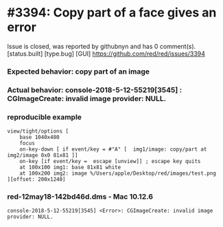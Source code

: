
#3394: Copy part of a face gives an error
================================================================================
Issue is closed, was reported by githubnyn and has 0 comment(s).
[status.built] [type.bug] [GUI]
<https://github.com/red/red/issues/3394>

### Expected behavior: copy part of an image
### Actual behavior: console-2018-5-12-55219[3545] <Error>: CGImageCreate: invalid image provider: NULL.
### reproducible example
```
view/tight/options [
    base 1040x480
    focus
    on-key-down [ if event/key = #"A" [  img1/image: copy/part at img2/image 0x0 81x81 ]]
    on-key [if event/key =  escape [unview]] ; escape key quits
    at 100x100 img1: base 81x81 white
    at 100x200 img2: image %/Users/apple/Desktop/red/images/test.png
][offset: 200x1240]
```
### red-12may18-142bd46d.dms - Mac 10.12.6
```
console-2018-5-12-55219[3545] <Error>: CGImageCreate: invalid image provider: NULL.
```



